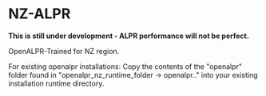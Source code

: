 # NZ-ALPR
**This is still under development - ALPR performance will not be perfect.**

OpenALPR-Trained for NZ region.

For existing openalpr installations:
Copy the contents of the "openalpr" folder found in "openalpr_nz_runtime_folder -> openalpr.." into your existing installation runtime directory.
